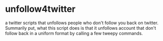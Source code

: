 # unfollow4twitter
a twitter scripts that unfollows people who don't  follow you back on twitter.
Summarily put, what this script does is that it unfollows account that don't follow back in a uniform format by calling a few tweepy commands. 
